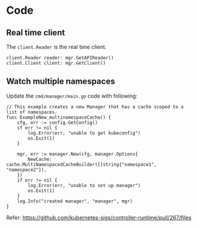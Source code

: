 # Code

## Real time client

The `client.Reader` is the real time client.

```
client.Reader reader: mgr.GetAPIReader()
client.Client client: mgr.GetClient()
```


## Watch multiple namespaces

Update the `cmd/manager/main.go` code with following:

```
// This example creates a new Manager that has a cache scoped to a list of namespaces.
func ExampleNew_multinamespaceCache() {
	cfg, err := config.GetConfig()
	if err != nil {
		log.Error(err, "unable to get kubeconfig")
		os.Exit(1)
	}

	mgr, err := manager.New(cfg, manager.Options{
		NewCache: cache.MultiNamespacedCacheBuilder([]string{"namespace1", "namespace2"}),
	})
	if err != nil {
		log.Error(err, "unable to set up manager")
		os.Exit(1)
	}
	log.Info("created manager", "manager", mgr)
}
```

Refer: https://github.com/kubernetes-sigs/controller-runtime/pull/267/files
